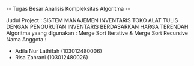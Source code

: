 -- Tugas Besar Analisis Kompleksitas Algoritma --

Judul Project : SISTEM MANAJEMEN INVENTARIS TOKO ALAT TULIS DENGAN PENGURUTAN INVENTARIS BERDASARKAN HARGA TERENDAH
Algoritma yaang digunakan : Merge Sort Iterative & Merge Sort Recursive
Nama Anggota : 
- Adila Nur Lathifah (103012480006)
- Risa Zahrani (103012480026)
  
